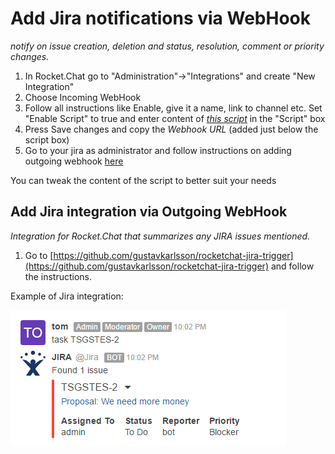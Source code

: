 # Add Jira notifications via WebHook

_notify on issue creation, deletion and status, resolution, comment or priority changes._

1. In Rocket.Chat go to "Administration"-&gt;"Integrations" and create "New Integration"
2. Choose Incoming WebHook
3. Follow all instructions like Enable, give it a name, link to channel etc. Set "Enable Script" to true and enter content of [_this script_](https://github.com/malko/rocketchat-jira-hook/blob/master/jira-rocketchat-hook.js) in the "Script" box
4. Press Save changes and copy the _Webhook URL_ \(added just below the script box\)
5. Go to your jira as administrator and follow instructions on adding outgoing webhook [here](https://developer.atlassian.com/jiradev/jira-apis/webhooks#Webhooks-configureConfiguringawebhook)

You can tweak the content of the script to better suit your needs

## Add Jira integration via Outgoing WebHook

_Integration for Rocket.Chat that summarizes any JIRA issues mentioned._

1. Go to [https://github.com/gustavkarlsson/rocketchat-jira-trigger](https://github.com/gustavkarlsson/rocketchat-jira-trigger) and follow the instructions.

Example of Jira integration:

![Jira integration](../../../../.gitbook/assets/jira-webhook.png)

